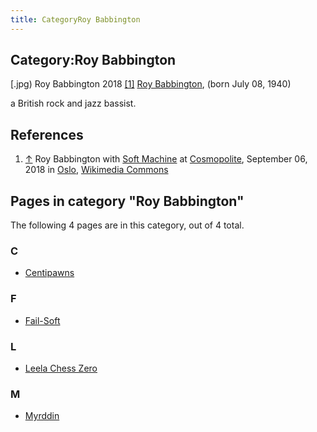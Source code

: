 ```yaml
---
title: CategoryRoy Babbington
---
```

## Category:Roy Babbington



\[.jpg) Roy Babbington 2018 <a id="cite-note-1" href="#cite-ref-1">[1]</a>
[Roy Babbington](https://en.wikipedia.org/wiki/Roy_Babbington), (born July 08, 1940)

a British rock and jazz bassist.

## References

1. <a id="cite-ref-1" href="#cite-note-1">↑</a> Roy Babbington with [Soft Machine](Category:Soft_Machine "Category:Soft Machine") at [Cosmopolite](https://no.wikipedia.org/wiki/Cosmopolite), September 06, 2018 in [Oslo](https://en.wikipedia.org/wiki/Oslo), [Wikimedia Commons](https://en.wikipedia.org/wiki/Wikimedia_Commons)

## Pages in category "Roy Babbington"

The following 4 pages are in this category, out of 4 total.

### C

- [Centipawns](Centipawns "Centipawns")

### F

- [Fail-Soft](Fail-Soft "Fail-Soft")

### L

- [Leela Chess Zero](Leela_Chess_Zero "Leela Chess Zero")

### M

- [Myrddin](Myrddin "Myrddin")

